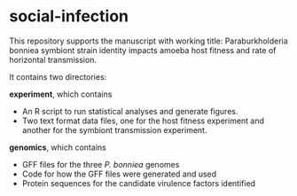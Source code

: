 # social-infection

This repository supports the manuscript with working title: Paraburkholderia bonniea symbiont strain identity impacts amoeba host fitness and rate of horizontal transmission.

It contains two directories:

**experiment**, which contains
* An R script to run statistical analyses and generate figures.
* Two text format data files, one for the host fitness experiment and another for the symbiont transmission experiment.

**genomics**, which contains
* GFF files for the three *P. bonniea* genomes
* Code for how the GFF files were generated and used    
* Protein sequences for the candidate virulence factors identified
